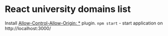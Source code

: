 # React university domains list

Install [Allow-Control-Allow-Origin: *](https://chrome.google.com/webstore/detail/allow-control-allow-origi/nlfbmbojpeacfghkpbjhddihlkkiljbi?utm_source=InfinityNewtab) plugin.
`npm start` - start application on http://localhost:3000/
